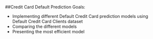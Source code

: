 ##Credit Card Default Prediction
Goals:
- Implementing different Default Credit Card prediction models using Default Credit Card Clients dataset
- Comparing the different models
- Presenting the most efficient model
